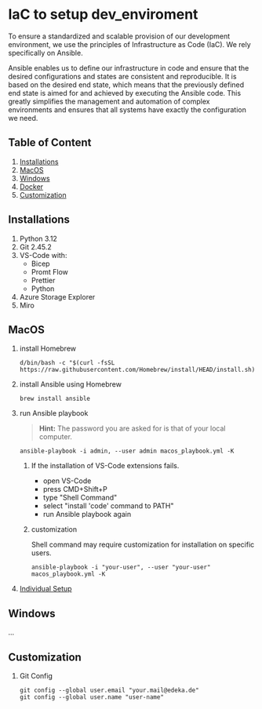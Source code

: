 # IaC to setup dev_enviroment

To ensure a standardized and scalable provision of our development environment, we use the principles of Infrastructure as Code (IaC). We rely specifically on Ansible.

Ansible enables us to define our infrastructure in code and ensure that the desired configurations and states are consistent and reproducible. It is based on the desired end state, which means that the previously defined end state is aimed for and achieved by executing the Ansible code. This greatly simplifies the management and automation of complex environments and ensures that all systems have exactly the configuration we need.

## Table of Content
1. [Installations](#installations)
1. [MacOS](#macos)
2. [Windows](#windows)
3. [Docker](#docker)
4. [Customization](#customization)

## Installations
1. Python 3.12
2. Git 2.45.2
3. VS-Code with:
    - Bicep
    - Promt Flow
    - Prettier
    - Python
4. Azure Storage Explorer
5. Miro

## MacOS
1. install Homebrew

    ```shell
    d/bin/bash -c "$(curl -fsSL https://raw.githubusercontent.com/Homebrew/install/HEAD/install.sh)"
    ```
2. install Ansible using Homebrew
    ```shell
    brew install ansible
    ```
3. run Ansible playbook
    > **Hint:** The password you are asked for is that of your local computer. 
    ```shell
    ansible-playbook -i admin, --user admin macos_playbook.yml -K
    ```
    
    1. If the installation of VS-Code extensions fails.
        - open VS-Code
        - press CMD+Shift+P
        - type "Shell Command"
        - select "install 'code' command to PATH"
        - run Ansible playbook again
    2. customization

        Shell command may require customization for installation on specific users.
        ```shell
        ansible-playbook -i "your-user", --user "your-user" macos_playbook.yml -K
        ```
4. [Individual Setup](#customization)

## Windows
...

## Customization

1. Git Config
    ```shell
    git config --global user.email "your.mail@edeka.de"
    git config --global user.name "user-name"
    ```
